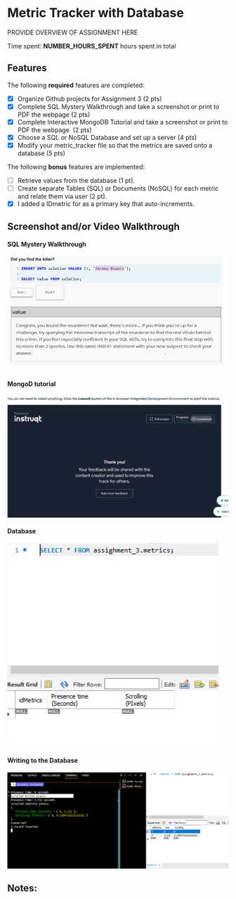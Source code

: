 # Metric Tracker with Database

PROVIDE OVERVIEW OF ASSIGNMENT HERE

Time spent: **NUMBER_HOURS_SPENT** hours spent in total

## Features

The following **required** features are completed:

- [X] Organize Github projects for Assignment 3 (2 pts)
- [X] Complete SQL Mystery Walkthrough and take a screenshot or print to PDF the webpage (2 pts)
- [X] Complete Interactive MongoDB Tutorial and take a screenshot or print to PDF the webpage  (2 pts)
- [X] Choose a SQL or NoSQL Database and set up a server (4 pts)
- [X] Modify your metric_tracker file so that the metrics are saved onto a database (5 pts)

The following **bonus** features are implemented:

- [ ] Retrieve values from the database (1 pt).
- [ ] Create separate Tables (SQL) or Documents (NoSQL) for each metric and relate them via user (2 pt).
- [X] I added a IDmetric for as a primary key that auto-increments.

## Screenshot and/or Video Walkthrough

#### SQL Mystery Walkthrough
<img src="Images/sql_tutorial.PNG"  alt='SQL Mystery Walkthrough' title='part 2'/>

#### MongoD tutorial
<img src="Images/no_sql_tutorial.PNG"  alt='MongoD tutorial' title='part 3'/>

#### Database 
<img src="Images/mysql_database.PNG"  alt='my sql' title='part 3'/>

#### Writing to the Database 
<img src="Images/mysqldatabaseisdone.PNG"  alt='my sql' title='part 5'/>

## Notes:

